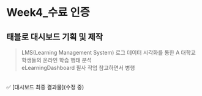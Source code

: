 # Week4_수료 인증 

## 태블로 대시보드 기획 및 제작

> LMS(Learning Management System) 로그 데이터 시각화를 통한 A 대학교 학생들의 온라인 학습 행태 분석
> <br />
> eLearningDashboard 필사 작업 참고하면서 병행

<br />
✅ [대시보드 최종 결과물](수정 중)
